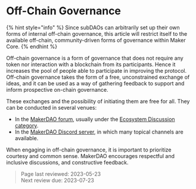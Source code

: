 # Off-Chain Governance

{% hint style="info" %}
Since subDAOs can arbitrarily set up their own forms of internal off-chain governance, this article will restrict itself to the available off-chain, community-driven forms of governance within Maker Core.
{% endhint %}

Off-chain governance is a form of governance that does not require any token nor interaction with a blockchain from its participants. Hence it increases the pool of people able to participate in improving the protocol. Off-chain governance takes the form of a free, unconstrained exchange of ideas, and it can be used as a way of gathering feedback to support and inform prospective on-chain governance.

These exchanges and the possibility of initiating them are free for all. They can be conducted in several venues:

- In the [MakerDAO forum](forum.makerdao.com/), usually under the [Ecosystem Discussion category](https://forum.makerdao.com/c/ecosystem-discussions/89).
- In the [MakerDAO Discord server](https://discord.gg/RBRumCpEDH), in which many topical channels are available.

When engaging in off-chain governance, it is important to prioritize courtesy and common sense. MakerDAO encourages respectful and inclusive discussions, and constructive feedback.


>Page last reviewed: 2023-05-23  
>Next review due: 2023-07-23  
